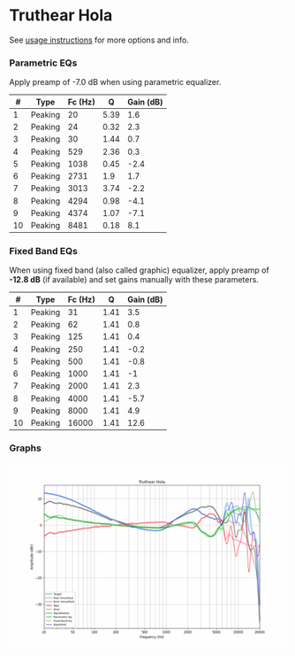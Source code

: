 # Truthear Hola
See [usage instructions](https://github.com/jaakkopasanen/AutoEq#usage) for more options and info.

### Parametric EQs
Apply preamp of -7.0 dB when using parametric equalizer.

|   # | Type    |   Fc (Hz) |    Q |   Gain (dB) |
|-----|---------|-----------|------|-------------|
|   1 | Peaking |        20 | 5.39 |         1.6 |
|   2 | Peaking |        24 | 0.32 |         2.3 |
|   3 | Peaking |        30 | 1.44 |         0.7 |
|   4 | Peaking |       529 | 2.36 |         0.3 |
|   5 | Peaking |      1038 | 0.45 |        -2.4 |
|   6 | Peaking |      2731 | 1.9  |         1.7 |
|   7 | Peaking |      3013 | 3.74 |        -2.2 |
|   8 | Peaking |      4294 | 0.98 |        -4.1 |
|   9 | Peaking |      4374 | 1.07 |        -7.1 |
|  10 | Peaking |      8481 | 0.18 |         8.1 |

### Fixed Band EQs
When using fixed band (also called graphic) equalizer, apply preamp of **-12.8 dB** (if available) and set gains manually with these parameters.

|   # | Type    |   Fc (Hz) |    Q |   Gain (dB) |
|-----|---------|-----------|------|-------------|
|   1 | Peaking |        31 | 1.41 |         3.5 |
|   2 | Peaking |        62 | 1.41 |         0.8 |
|   3 | Peaking |       125 | 1.41 |         0.4 |
|   4 | Peaking |       250 | 1.41 |        -0.2 |
|   5 | Peaking |       500 | 1.41 |        -0.8 |
|   6 | Peaking |      1000 | 1.41 |        -1   |
|   7 | Peaking |      2000 | 1.41 |         2.3 |
|   8 | Peaking |      4000 | 1.41 |        -5.7 |
|   9 | Peaking |      8000 | 1.41 |         4.9 |
|  10 | Peaking |     16000 | 1.41 |        12.6 |

### Graphs
![](./Truthear%20Hola.png)
